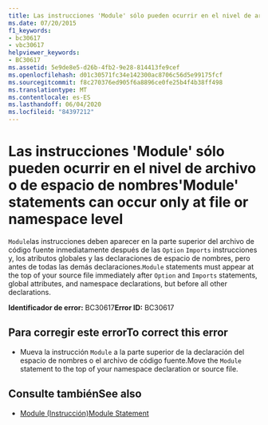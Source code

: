 ```yaml
---
title: Las instrucciones 'Module' sólo pueden ocurrir en el nivel de archivo o de espacio de nombres
ms.date: 07/20/2015
f1_keywords:
- bc30617
- vbc30617
helpviewer_keywords:
- BC30617
ms.assetid: 5e9de8e5-d26b-4fb2-9e28-814413fe9cef
ms.openlocfilehash: d01c30571fc34e142300ac8706c56d5e99175fcf
ms.sourcegitcommit: f8c270376ed905f6a8896ce0fe25b4f4b38ff498
ms.translationtype: MT
ms.contentlocale: es-ES
ms.lasthandoff: 06/04/2020
ms.locfileid: "84397212"
---
```

# <a name="module-statements-can-occur-only-at-file-or-namespace-level"></a><span data-ttu-id="a9858-102">Las instrucciones 'Module' sólo pueden ocurrir en el nivel de archivo o de espacio de nombres</span><span class="sxs-lookup"><span data-stu-id="a9858-102">'Module' statements can occur only at file or namespace level</span></span>
<span data-ttu-id="a9858-103">`Module`las instrucciones deben aparecer en la parte superior del archivo de código fuente inmediatamente después de las `Option` `Imports` instrucciones y, los atributos globales y las declaraciones de espacio de nombres, pero antes de todas las demás declaraciones.</span><span class="sxs-lookup"><span data-stu-id="a9858-103">`Module` statements must appear at the top of your source file immediately after `Option` and `Imports` statements, global attributes, and namespace declarations, but before all other declarations.</span></span>  
  
 <span data-ttu-id="a9858-104">**Identificador de error:** BC30617</span><span class="sxs-lookup"><span data-stu-id="a9858-104">**Error ID:** BC30617</span></span>  
  
## <a name="to-correct-this-error"></a><span data-ttu-id="a9858-105">Para corregir este error</span><span class="sxs-lookup"><span data-stu-id="a9858-105">To correct this error</span></span>  
  
- <span data-ttu-id="a9858-106">Mueva la instrucción `Module` a la parte superior de la declaración del espacio de nombres o el archivo de código fuente.</span><span class="sxs-lookup"><span data-stu-id="a9858-106">Move the `Module` statement to the top of your namespace declaration or source file.</span></span>  
  
## <a name="see-also"></a><span data-ttu-id="a9858-107">Consulte también</span><span class="sxs-lookup"><span data-stu-id="a9858-107">See also</span></span>

- [<span data-ttu-id="a9858-108">Module (Instrucción)</span><span class="sxs-lookup"><span data-stu-id="a9858-108">Module Statement</span></span>](../statements/module-statement.md)
